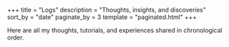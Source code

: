 +++
title = "Logs"
description = "Thoughts, insights, and discoveries"
sort_by = "date"
paginate_by = 3
template = "paginated.html"
+++

Here are all my thoughts, tutorials, and experiences shared in chronological order.
